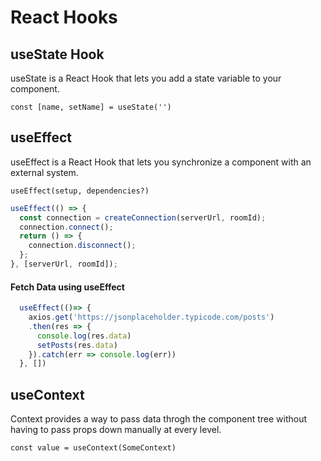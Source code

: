# React Hooks

## useState Hook

useState is a React Hook that lets you add a state variable to your component.

`const [name, setName] = useState('')`

## useEffect

useEffect is a React Hook that lets you synchronize a component with an external system.

`useEffect(setup, dependencies?)`

```javascript
useEffect(() => {
  const connection = createConnection(serverUrl, roomId);
  connection.connect();
  return () => {
    connection.disconnect();
  };
}, [serverUrl, roomId]);
```

#### Fetch Data using useEffect
```javascript
  useEffect(()=> {
    axios.get('https://jsonplaceholder.typicode.com/posts')
    .then(res => {
      console.log(res.data)
      setPosts(res.data)
    }).catch(err => console.log(err))
  }, [])
```

## useContext

Context provides a way to pass data throgh the component tree without having to pass props down manually at every level.

`const value = useContext(SomeContext)`
